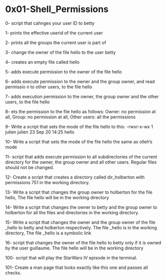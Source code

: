 # 0x01-Shell_Permissions

0- script that cahnges your user ID to betty

1- prints the effective userid of the current user

2- prints all the groups the current user is part of

3- change the owner of the file hello to the user betty

4- creates an empty file called hello

5- adds execute permission to the owner of the file hello 

6- adds execute permission to the owner and the group owner, and read permissio
n to other users, to the file hello

7- adds execution permission to the owner, the group owner and the other users,
 to the file hello

8- ets the permission to the file hello as follows: Owner: no permission at all, Group: no permission at all, Other users: all the permissions

9- Write a script that sets the mode of the file hello to this: -rwxr-x-wx 1 julien julien 23 Sep 20 14:25 hello

10- Write a script that sets the mode of the file hello the same as olleh’s mode

11- script that adds execute permission to all subdirectories of the current directory for the owner, the group owner and all other users. Regular files should not be changed.

12- Create a script that creates a directory called dir_holberton with permissions 751 in the working directory.

13- Write a script that changes the group owner to holberton for the file hello, The file hello will be in the working directory

14- Write a script that changes the owner to betty and the group owner to holberton for all the files and directories in the working directory.

15- Write a script that changes the owner and the group owner of the file _hello to betty and holberton respectively. The file _hello is in the working directory, The file _hello is a symbolic link

16- script that changes the owner of the file hello to betty only if it is owned by the user guillaume. The file hello will be in the working directory

100- script that will play the StarWars IV episode in the terminal.

101- Create a man page that looks exactly like this one and passes all checks.
